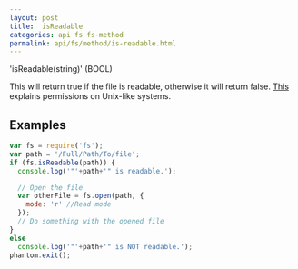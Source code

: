```yaml
---
layout: post
title:  isReadable
categories: api fs fs-method
permalink: api/fs/method/is-readable.html
---
```


'isReadable(string)' (BOOL)

This will return true if the file is readable, otherwise it will return false.
[This](http://en.wikipedia.org/wiki/File_system_permissions#Permissions) explains permissions on Unix-like systems.

## Examples

```javascript
var fs = require('fs');
var path = '/Full/Path/To/file';
if (fs.isReadable(path)) {
  console.log('"'+path+'" is readable.');

  // Open the file
  var otherFile = fs.open(path, {
    mode: 'r' //Read mode
  });
  // Do something with the opened file
}
else
  console.log('"'+path+'" is NOT readable.');
phantom.exit();
```